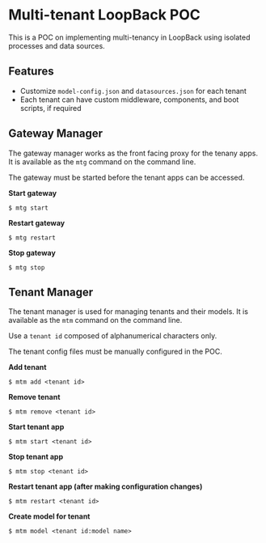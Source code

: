 # Multi-tenant LoopBack POC

This is a POC on implementing multi-tenancy in LoopBack using isolated processes and data sources.

## Features

* Customize `model-config.json` and `datasources.json` for each tenant
* Each tenant can have custom middleware, components, and boot scripts, if required

## Gateway Manager

The gateway manager works as the front facing proxy for the tenany apps. It is available as the `mtg` command on the command line.

The gateway must be started before the tenant apps can be accessed.

**Start gateway**

```
$ mtg start
```

**Restart gateway**

```
$ mtg restart
```

**Stop gateway**

```
$ mtg stop
```

## Tenant Manager

The tenant manager is used for managing tenants and their models. It is available as the `mtm` command on the command line.

Use a `tenant id` composed of alphanumerical characters only.

The tenant config files must be manually configured in the POC.

**Add tenant**

```
$ mtm add <tenant id>
```

**Remove tenant**

```
$ mtm remove <tenant id>
```

**Start tenant app**

```
$ mtm start <tenant id>
```

**Stop tenant app**

```
$ mtm stop <tenant id>
```

**Restart tenant app (after making configuration changes)**

```
$ mtm restart <tenant id>
```

**Create model for tenant**

```
$ mtm model <tenant id:model name>
```

